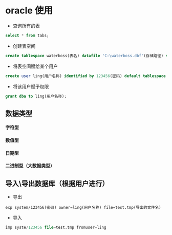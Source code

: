 # oracle 使用

- 查询所有的表

```sql
select * from tabs;
```

- 创建表空间

```sql
create tablespace waterboss(表名) datafile 'C:\waterboss.dbf'(存储路径) size 100m(初始大小) autoextend on next 10m(当存储大小达到100m后每次增加10m);
```

- 将表空间赋给某个用户

```sql
create user ling(用户名称) identified by 123456(密码) default tablespace waterboos(表名);
```

- 将该用户赋予权限

```sql
grant dba to ling(用户名称);
```



## 数据类型

#### 字符型

#### 数值型

#### 日期型

#### 二进制型（大数据类型）



## 导入\导出数据库（根据用户进行）

- 导出

```sq
exp system/123456(密码) owner=ling(用户名称) file=test.tmp(导出的文件名)
```

- 导入

```sql
imp syste/123456 file=test.tmp fromuser=ling
```

